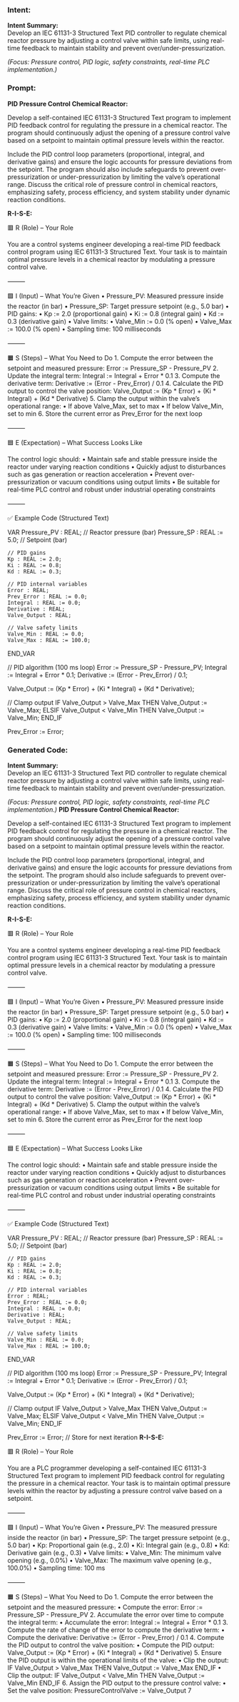 ### Intent:
**Intent Summary:**  
Develop an IEC 61131-3 Structured Text PID controller to regulate chemical reactor pressure by adjusting a control valve within safe limits, using real-time feedback to maintain stability and prevent over/under-pressurization.  

*(Focus: Pressure control, PID logic, safety constraints, real-time PLC implementation.)*

### Prompt:
**PID Pressure Control Chemical Reactor:**

Develop a self-contained IEC 61131-3 Structured Text program to implement PID feedback control for regulating the pressure in a chemical reactor. The program should continuously adjust the opening of a pressure control valve based on a setpoint to maintain optimal pressure levels within the reactor.

Include the PID control loop parameters (proportional, integral, and derivative gains) and ensure the logic accounts for pressure deviations from the setpoint. The program should also include safeguards to prevent over-pressurization or under-pressurization by limiting the valve’s operational range. Discuss the critical role of pressure control in chemical reactors, emphasizing safety, process efficiency, and system stability under dynamic reaction conditions.

**R-I-S-E:**

🟥 R (Role) – Your Role

You are a control systems engineer developing a real-time PID feedback control program using IEC 61131-3 Structured Text. Your task is to maintain optimal pressure levels in a chemical reactor by modulating a pressure control valve.

⸻

🟩 I (Input) – What You’re Given
	•	Pressure_PV: Measured pressure inside the reactor (in bar)
	•	Pressure_SP: Target pressure setpoint (e.g., 5.0 bar)
	•	PID gains:
	•	Kp := 2.0 (proportional gain)
	•	Ki := 0.8 (integral gain)
	•	Kd := 0.3 (derivative gain)
	•	Valve limits:
	•	Valve_Min := 0.0 (% open)
	•	Valve_Max := 100.0 (% open)
	•	Sampling time: 100 milliseconds

⸻

🟧 S (Steps) – What You Need to Do
	1.	Compute the error between the setpoint and measured pressure:
Error := Pressure_SP - Pressure_PV
	2.	Update the integral term:
Integral := Integral + Error * 0.1
	3.	Compute the derivative term:
Derivative := (Error - Prev_Error) / 0.1
	4.	Calculate the PID output to control the valve position:
Valve_Output := (Kp * Error) + (Ki * Integral) + (Kd * Derivative)
	5.	Clamp the output within the valve’s operational range:
	•	If above Valve_Max, set to max
	•	If below Valve_Min, set to min
	6.	Store the current error as Prev_Error for the next loop

⸻

🟦 E (Expectation) – What Success Looks Like

The control logic should:
	•	Maintain safe and stable pressure inside the reactor under varying reaction conditions
	•	Quickly adjust to disturbances such as gas generation or reaction acceleration
	•	Prevent over-pressurization or vacuum conditions using output limits
	•	Be suitable for real-time PLC control and robust under industrial operating constraints

⸻

✅ Example Code (Structured Text)

VAR
    Pressure_PV : REAL;                  // Reactor pressure (bar)
    Pressure_SP : REAL := 5.0;           // Setpoint (bar)

    // PID gains
    Kp : REAL := 2.0;
    Ki : REAL := 0.8;
    Kd : REAL := 0.3;

    // PID internal variables
    Error : REAL;
    Prev_Error : REAL := 0.0;
    Integral : REAL := 0.0;
    Derivative : REAL;
    Valve_Output : REAL;

    // Valve safety limits
    Valve_Min : REAL := 0.0;
    Valve_Max : REAL := 100.0;
END_VAR

// PID algorithm (100 ms loop)
Error := Pressure_SP - Pressure_PV;
Integral := Integral + Error * 0.1;
Derivative := (Error - Prev_Error) / 0.1;

Valve_Output := (Kp * Error) + (Ki * Integral) + (Kd * Derivative);

// Clamp output
IF Valve_Output > Valve_Max THEN
    Valve_Output := Valve_Max;
ELSIF Valve_Output < Valve_Min THEN
    Valve_Output := Valve_Min;
END_IF

Prev_Error := Error;

### Generated Code:
**Intent Summary:**  
Develop an IEC 61131-3 Structured Text PID controller to regulate chemical reactor pressure by adjusting a control valve within safe limits, using real-time feedback to maintain stability and prevent over/under-pressurization.  

*(Focus: Pressure control, PID logic, safety constraints, real-time PLC implementation.)*
**PID Pressure Control Chemical Reactor:**

Develop a self-contained IEC 61131-3 Structured Text program to implement PID feedback control for regulating the pressure in a chemical reactor. The program should continuously adjust the opening of a pressure control valve based on a setpoint to maintain optimal pressure levels within the reactor.

Include the PID control loop parameters (proportional, integral, and derivative gains) and ensure the logic accounts for pressure deviations from the setpoint. The program should also include safeguards to prevent over-pressurization or under-pressurization by limiting the valve’s operational range. Discuss the critical role of pressure control in chemical reactors, emphasizing safety, process efficiency, and system stability under dynamic reaction conditions.

**R-I-S-E:**

🟥 R (Role) – Your Role

You are a control systems engineer developing a real-time PID feedback control program using IEC 61131-3 Structured Text. Your task is to maintain optimal pressure levels in a chemical reactor by modulating a pressure control valve.

⸻

🟩 I (Input) – What You’re Given
	•	Pressure_PV: Measured pressure inside the reactor (in bar)
	•	Pressure_SP: Target pressure setpoint (e.g., 5.0 bar)
	•	PID gains:
	•	Kp := 2.0 (proportional gain)
	•	Ki := 0.8 (integral gain)
	•	Kd := 0.3 (derivative gain)
	•	Valve limits:
	•	Valve_Min := 0.0 (% open)
	•	Valve_Max := 100.0 (% open)
	•	Sampling time: 100 milliseconds

⸻

🟧 S (Steps) – What You Need to Do
	1.	Compute the error between the setpoint and measured pressure:
Error := Pressure_SP - Pressure_PV
	2.	Update the integral term:
Integral := Integral + Error * 0.1
	3.	Compute the derivative term:
Derivative := (Error - Prev_Error) / 0.1
	4.	Calculate the PID output to control the valve position:
Valve_Output := (Kp * Error) + (Ki * Integral) + (Kd * Derivative)
	5.	Clamp the output within the valve’s operational range:
	•	If above Valve_Max, set to max
	•	If below Valve_Min, set to min
	6.	Store the current error as Prev_Error for the next loop

⸻

🟦 E (Expectation) – What Success Looks Like

The control logic should:
	•	Maintain safe and stable pressure inside the reactor under varying reaction conditions
	•	Quickly adjust to disturbances such as gas generation or reaction acceleration
	•	Prevent over-pressurization or vacuum conditions using output limits
	•	Be suitable for real-time PLC control and robust under industrial operating constraints

⸻

✅ Example Code (Structured Text)

VAR
    Pressure_PV : REAL;                  // Reactor pressure (bar)
    Pressure_SP : REAL := 5.0;           // Setpoint (bar)

    // PID gains
    Kp : REAL := 2.0;
    Ki : REAL := 0.8;
    Kd : REAL := 0.3;

    // PID internal variables
    Error : REAL;
    Prev_Error : REAL := 0.0;
    Integral : REAL := 0.0;
    Derivative : REAL;
    Valve_Output : REAL;

    // Valve safety limits
    Valve_Min : REAL := 0.0;
    Valve_Max : REAL := 100.0;
END_VAR

// PID algorithm (100 ms loop)
Error := Pressure_SP - Pressure_PV;
Integral := Integral + Error * 0.1;
Derivative := (Error - Prev_Error) / 0.1;

Valve_Output := (Kp * Error) + (Ki * Integral) + (Kd * Derivative);

// Clamp output
IF Valve_Output > Valve_Max THEN
    Valve_Output := Valve_Max;
ELSIF Valve_Output < Valve_Min THEN
    Valve_Output := Valve_Min;
END_IF

Prev_Error := Error; // Store for next iteration
**R-I-S-E:**

🟥 R (Role) – Your Role

You are a PLC programmer developing a self-contained IEC 61131-3 Structured Text program to implement PID feedback control for regulating the pressure in a chemical reactor. Your task is to maintain optimal pressure levels within the reactor by adjusting a pressure control valve based on a setpoint.

⸻

🟩 I (Input) – What You’re Given
	•	Pressure_PV: The measured pressure inside the reactor (in bar)
	•	Pressure_SP: The target pressure setpoint (e.g., 5.0 bar)
	•	Kp: Proportional gain (e.g., 2.0)
	•	Ki: Integral gain (e.g., 0.8)
	•	Kd: Derivative gain (e.g., 0.3)
	•	Valve limits:
	•	Valve_Min: The minimum valve opening (e.g., 0.0%)
	•	Valve_Max: The maximum valve opening (e.g., 100.0%)
	•	Sampling time: 100 ms

⸻

🟧 S (Steps) – What You Need to Do
	1.	Compute the error between the setpoint and the measured pressure:
	•	Compute the error: Error := Pressure_SP - Pressure_PV
	2.	Accumulate the error over time to compute the integral term:
	•	Accumulate the error: Integral := Integral + Error * 0.1
	3.	Compute the rate of change of the error to compute the derivative term:
	•	Compute the derivative: Derivative := (Error - Prev_Error) / 0.1
	4.	Compute the PID output to control the valve position:
	•	Compute the PID output: Valve_Output := (Kp * Error) + (Ki * Integral) + (Kd * Derivative)
	5.	Ensure the PID output is within the operational limits of the valve:
	•	Clip the output: IF Valve_Output > Valve_Max THEN Valve_Output := Valve_Max END_IF
	•	Clip the output: IF Valve_Output < Valve_Min THEN Valve_Output := Valve_Min END_IF
	6.	Assign the PID output to the pressure control valve:
	•	Set the valve position: PressureControlValve := Valve_Output
	7
